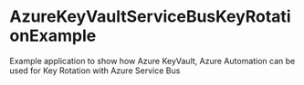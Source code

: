 # AzureKeyVaultServiceBusKeyRotationExample
Example application to show how Azure KeyVault, Azure Automation can be used for Key Rotation with Azure Service Bus
